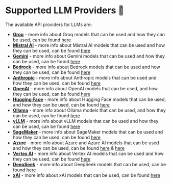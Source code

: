 # Supported LLM Providers 💪

The available API providers for LLMs are:

- [**Groq**](https://groq.com/) - more info about Groq models that can be used and how they can be used, can be found [here](https://docs.litellm.ai/docs/providers/groq)
- [**Mistral AI**](https://mistral.ai/) - more info about Mistral AI models that can be used and how they can be used, can be found [here](https://docs.litellm.ai/docs/providers/mistral-ai)
- [**Gemini**](https://gemini.google.com/) - more info about Gemini models that can be used and how they can be used, can be found [here](https://docs.litellm.ai/docs/providers/gemini)
- [**Bedrock**](https://aws.amazon.com/bedrock) - more info about Bedrock models that can be used and how they can be used, can be found [here](https://docs.litellm.ai/docs/providers/bedrock)
- [**Anthropic**](https://www.anthropic.com/) - more info about Anthropic models that can be used and how they can be used, can be found [here](https://docs.litellm.ai/docs/providers/anthropic)
- [**OpenAI**](https://openai.com) - more info about OpenAI models that can be used, and how they can be used, can be found [here](https://docs.litellm.ai/docs/providers/openai)
- [**Hugging Face**](https://huggingface.co/) - more info about Hugging Face models that can be used, and how they can be used, can be found [here](https://docs.litellm.ai/docs/providers/hugging-face)
- [**Ollama**](https://ollama.com/) - more info about Ollama models that can be used, and how they can be used, can be found [here](https://docs.litellm.ai/docs/providers/ollama)
- [**vLLM**](https://vllm.ai/) - more info about vLLM models that can be used and how they can be used, can be found [here](https://docs.litellm.ai/docs/providers/vllm)
- [**SageMaker**](https://aws.amazon.com/sagemaker/) - more info about SageMaker models that can be used and how they can be used, can be found [here](https://docs.litellm.ai/docs/providers/aws_sagemaker)
- [**Azure**](https://azure.microsoft.com/en-us/services/machine-learning/) - more info about Azure and Azure AI models that can be used and how they can be used, can be found [here](https://docs.litellm.ai/docs/providers/azure) & [here](https://docs.litellm.ai/docs/providers/azure_ai)
- [**Vertex AI**](https://cloud.google.com/vertex-ai) - more info about Vertex AI models that can be used and how they can be used, can be found [here](https://docs.litellm.ai/docs/providers/vertex)
- [**DeepSeek**](https://www.deepseek.com/) - more info about DeepSeek models that can be used, can be found [here](https://docs.litellm.ai/docs/providers/deepseek)
- [**xAI**](https://x.ai/) - more info about xAI models that can be used, can be found [here](https://docs.litellm.ai/docs/providers/xai)
